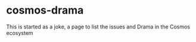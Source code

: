 # cosmos-drama
This is started as a joke, a page to list the issues and Drama in the Cosmos ecosystem
